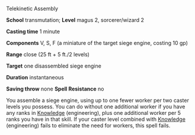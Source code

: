 Telekinetic Assembly

**School** transmutation; **Level** magus 2, sorcerer/wizard 2

**Casting time** 1 minute

**Components** V, S, F (a miniature of the target siege engine, costing 10 gp)

**Range** close (25 ft + 5 ft./2 levels)

**Target** one disassembled siege engine

**Duration** instantaneous

**Saving throw** none **Spell Resistance** no

You assemble a siege engine, using up to one fewer worker per two caster levels you possess. You can do without one additional worker if you have any ranks in [Knowledge](skills/knowledge.md#_knowledge) (engineering), plus one additional worker per 5 ranks you have in that skill. If your caster level combined with [Knowledge](skills/knowledge.md#_knowledge) (engineering) fails to eliminate the need for workers, this spell fails.

